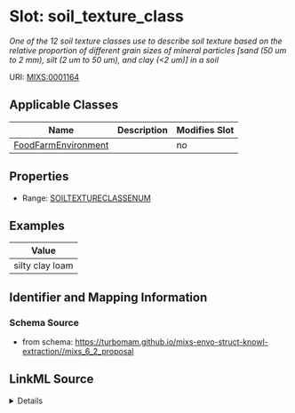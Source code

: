 # Slot: soil_texture_class


_One of the 12 soil texture classes use to describe soil texture based on the relative proportion of different grain sizes  of mineral particles [sand (50 um to 2 mm), silt (2 um to 50 um), and clay (<2 um)] in a soil_



URI: [MIXS:0001164](https://w3id.org/mixs/0001164)



<!-- no inheritance hierarchy -->




## Applicable Classes

| Name | Description | Modifies Slot |
| --- | --- | --- |
[FoodFarmEnvironment](FoodFarmEnvironment.md) |  |  no  |







## Properties

* Range: [SOILTEXTURECLASSENUM](SOILTEXTURECLASSENUM.md)






## Examples

| Value |
| --- |
| silty clay loam |

## Identifier and Mapping Information







### Schema Source


* from schema: https://turbomam.github.io/mixs-envo-struct-knowl-extraction//mixs_6_2_proposal




## LinkML Source

<details>
```yaml
name: soil_texture_class
description: One of the 12 soil texture classes use to describe soil texture based
  on the relative proportion of different grain sizes  of mineral particles [sand
  (50 um to 2 mm), silt (2 um to 50 um), and clay (<2 um)] in a soil
title: soil texture classification
notes:
- classification
- soil
- texture
examples:
- value: silty clay loam
from_schema: https://turbomam.github.io/mixs-envo-struct-knowl-extraction//mixs_6_2_proposal
rank: 1000
slot_uri: MIXS:0001164
multivalued: false
alias: soil_texture_class
domain_of:
- FoodFarmEnvironment
range: SOIL_TEXTURE_CLASS_ENUM
required: false
recommended: false

```
</details>